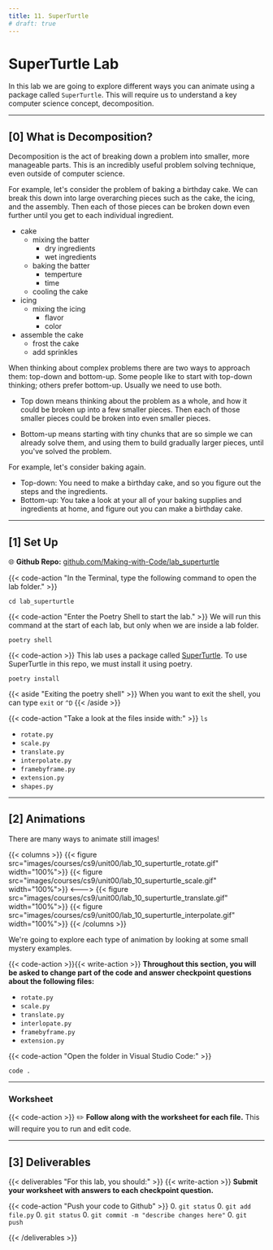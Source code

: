 ```yaml
---
title: 11. SuperTurtle
# draft: true
---
```


# SuperTurtle Lab

In this lab we are going to explore different ways you can animate using a package called `SuperTurtle`. This will require us to understand a key computer science concept, decomposition.

---

## [0] What is Decomposition?

Decomposition is the act of breaking down a problem into smaller, more manageable parts. This is an incredibly useful problem solving technique, even outside of computer science.

For example, let's consider the problem of baking a birthday cake. We can break this down into large overarching pieces such as the cake, the icing, and the assembly. Then each of those pieces can be broken down even further until you get to each individual ingredient.
- cake  
  - mixing the batter
    - dry ingredients
    - wet ingredients
  - baking the batter
    - temperture
    - time
  - cooling the cake
- icing
  - mixing the icing
    - flavor
    - color
- assemble the cake
  - frost the cake
  - add sprinkles

When thinking about complex problems there are two ways to approach them: top-down and bottom-up. Some people like to start with top-down thinking; others prefer bottom-up. Usually we need to use both.

- Top down means thinking about the problem as a whole, and how it could be broken up into a few smaller pieces. Then each of those smaller pieces could be broken into even smaller pieces.

- Bottom-up means starting with tiny chunks that are so simple we can already solve them, and using them to build gradually larger pieces, until you've solved the problem.

For example, let's consider baking again.
- Top-down: You need to make a birthday cake, and so you figure out the steps and the ingredients.  
- Bottom-up: You take a look at your all of your baking supplies and ingredients at home, and figure out you can make a birthday cake.

---

## [1] Set Up

🌐 **Github Repo:** [github.com/Making-with-Code/lab_superturtle](https://github.com/Making-with-Code/lab_superturtle)


{{< code-action "In the Terminal, type the following command to open the lab folder." >}}
```shell
cd lab_superturtle
```

{{< code-action "Enter the Poetry Shell to start the lab." >}} We will run this command at the start of each lab, but only when we are inside a lab folder.
```shell
poetry shell
```

{{< code-action >}} This lab uses a package called [SuperTurtle](https://github.com/cproctor/superturtle). To use SuperTurtle in this repo, we must install it using poetry. 
```shell
poetry install
```

{{< aside "Exiting the poetry shell" >}}
When you want to exit the shell, you can type `exit` or `^D`
{{< /aside >}}


{{< code-action "Take a look at the files inside with:" >}} `ls`
- `rotate.py`
- `scale.py`
- `translate.py`
- `interpolate.py`
- `framebyframe.py`
- `extension.py`
- `shapes.py`



---


## [2] Animations

There are many ways to animate still images! 

{{< columns >}}
{{< figure src="images/courses/cs9/unit00/lab_10_superturtle_rotate.gif" width="100%">}}
{{< figure src="images/courses/cs9/unit00/lab_10_superturtle_scale.gif" width="100%">}}
<--->
{{< figure src="images/courses/cs9/unit00/lab_10_superturtle_translate.gif" width="100%">}}
{{< figure src="images/courses/cs9/unit00/lab_10_superturtle_interpolate.gif" width="100%">}}
{{< /columns >}}

We're going to explore each type of animation by looking at some small mystery examples.


{{< code-action >}}{{< write-action >}} **Throughout this section, you will be asked to change part of the code and answer checkpoint questions about the following files:**
- `rotate.py`
- `scale.py`
- `translate.py`
- `interlopate.py`
- `framebyframe.py`
- `extension.py`


{{< code-action "Open the folder in Visual Studio Code:" >}}
```shell
code .
```

---

### Worksheet



{{< code-action  >}} ✏️ **Follow along with the worksheet for each file.** This will require you to run and edit code. 


---


## [3] Deliverables

{{< deliverables "For this lab, you should:" >}}
{{< write-action  >}} **Submit your worksheet with answers to each checkpoint question.**

{{< code-action "Push your code to Github" >}} 
0. `git status`
0. `git add file.py`
0. `git status`
0. `git commit -m "describe changes here"` 
0. `git push`

{{< /deliverables >}}


